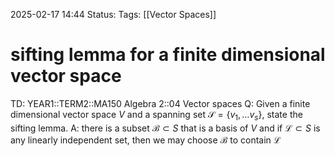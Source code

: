 2025-02-17 14:44
Status: 
Tags: [[Vector Spaces]]
# sifting lemma for a finite dimensional vector space

TD: YEAR1::TERM2::MA150 Algebra 2::04 Vector spaces 
Q: Given a finite dimensional vector space $V$ and a spanning set $\mathcal S=\{v_{1},\dots v_{s}\}$, state the sifting lemma.
A: there is a subset $\mathcal{B} \subset S$ that is a basis of $V$
and if $\mathcal L \subset S$ is any linearly independent set, then we may choose $\mathcal{B}$ to contain $\mathcal L$
<!--ID: 1739803631256-->
